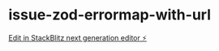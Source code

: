 # issue-zod-errormap-with-url

[Edit in StackBlitz next generation editor ⚡️](https://stackblitz.com/~/github.com/moeyashi/issue-zod-errormap-with-url)